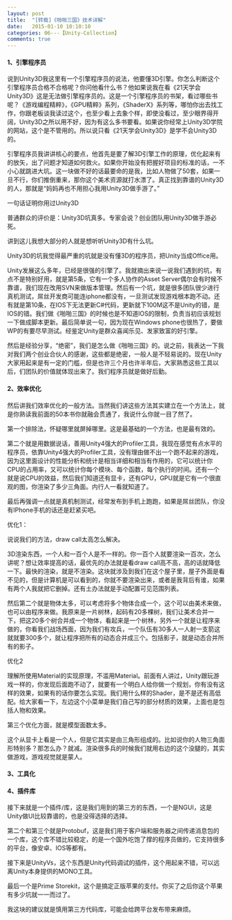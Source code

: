 ```yaml
---
layout: post
title:  "[转载]《啪啪三国》技术详解"
date:   2015-01-10 10:10:10
categories: 06---【Unity-Collection】
comments: true
---
```


#### 1、引擎程序员

说到Unity3D我这里有一个引擎程序员的说法，他要懂3D引擎。你怎么判断这个引擎程序员合格不合格呢？你问他看什么书？他如果说我在看《21天学会Unity3D》这是无法做引擎程序员的。这是一个引擎程序员的书架，看过哪些书呢？《游戏编程精粹》，《GPU精粹》系列，《ShaderX》系列等，哪怕你出去找工作，你跟老板谈我读过这个，也至少看上去象个样，即使没看过，至少眼界得开阔，Unity3D之所以用不好，因为有这么多书要看。如果说你经常上Unity3D学院的网站，这个是不管用的。所以说只看《21天学会Unity3D》是学不会Unity3D的。

引擎程序员我讲讲核心的要点，他首先是要了解3D引擎工作的原理，优化起来有的放矢，出了问题才知道如何救火。如果你开始没有把握好项目的标准的话，一不小心就跳进大坑。这一块做不好的话最要命的是我，比如人物做了50套，如果一旦不行，你们推倒重来，那你这个美术资源就打水漂了。真正找到靠谱的Unity3D的人，那就是“妈妈再也不用担心我用Unity3D做手游了。”

一句话证明你用过Unity3D

普通群众的评价是：Unity3D坑真多。专家会说？创业团队用Unity3D做手游必死。

讲到这儿我想大部分的人就是想听听Unity3D有什么坑。

Unity3D的坑我觉得最严重的坑就是没有懂3D的程序员，把Unity当成Office用。

Unity发展这么多年，已经是很强的引擎了。我就摘出来说一说我们遇到的坑，有点不是特别好用，就是第5条，它有一个多人协作的Asset Server偶尔会有时候不靠谱，我们现在改用SVN来做版本管理。然后有一个坑，就是很多团队很少进行真机测试，屌丝开发商可能连iphone都没有，一旦测试发现游戏根本跑不动。还有就是第10条，在IOS下无法更新C#代码，更新就下100M这不是Unity的错，是IOS的错。我们做《啪啪三国》的时候也是不知道IOS的限制，负责当初应该规划一下做成脚本更新。最后简单说一句，因为现在Windows phone也很热了，要做WP的有要尽早测试。经鉴定Unity是群众喜闻乐见、发家致富的好引擎。

然后是经验分享，“绝密”，我们是怎么做《啪啪三国》的。说之前，我表达一下我对我们两个创业合伙人的感谢，这些都是绝密，一般人是不轻易说的。现在Unity大家用起来是有一定的门槛，但是也许三个月也许半年后，大家熟悉这些工具以后，们团队的价值就体现出来了。我们程序员就是做好后勤。

#### 2、效率优化

然后讲我们效率优化的一般方法。当然我们讲这些方法其实建立在一个方法上，就是你熟读我前面的50本书你就融会贯通了，我说什么你就一目了然了。

第一个排除法，怀疑哪里就屏掉哪里。这是最基础的一个方法，也是最有效的。

第二个就是用数据说话，善用Unity4强大的Profiler工具，我现在感觉有点水平的程序员，依靠Unity4强大的Profiler工具，没有理由做不出一个跑不起来的游戏，因为这里面设计的性能分析和统计是相当详细和相当有作用的，它可以统计你CPU的占用率，又可以统计你每个模块、每个函数，每个执行的时间。还有一个就是说CPU的效益，然后我们知道还有显卡，还有GPU，GPU就是它有一个很直观的图，你渲染了多少三角面。内行人一看就知道了。

最后再强调一点就是真机制测试，经常发布到手机上跑跑，如果是屌丝团队，你没有IPhone手机的话还是赶紧买吧。

优化1：

说说我们的方法，draw call太高怎么解决。


3D渲染东西，一个人和一百个人是不一样的。你一百个人就要渲染一百次，怎么讲呢？想让效率提高的话，最优先的办法就是看draw call高不高，高的话就降低一下。最快的渲染，就是不渲染。这块就涉及到我们在这个屋子里，屋子外面是看不见的，但是计算机是可以看到的，你就不要渲染出来，或者是我背后有谁，如果有两个人我就把它删掉。还有土办法就是手动配置可见范围列表。

然后第二个就是物体太多，可以考虑将多个物体合成一个，这个可以由美术来做，也可以由程序来做。我原来是一片树林，起码有20多棵树，我们让美术合并一下，把这20多个树合并成一个物体，看起来是一个树林，另外一个就是让程序来做的，你看我们战场西面，因为我们有攻兵，一个队伍有30多人一人射一支箭这就就要300多个，就让程序把所有的动态合并成三个。包括影子，就是动态合并所有的影子。

优化2

理解所使用Material的实现原理，不滥用Material。前面有人讲过，Unity跟玩游戏一样的，你发现后面跑不动了，就要有一个明白人给你做一个规划，你有没有这样的效果，如果有的话你要怎么实现。我们用什么样的Shader，是不是还有高低配。给大家看一下，左边这个小菜单是我们自己写的部分材质的效果，上面也是包括人物和效果。

第三个优化方面，就是模型面数太多。

这个从显卡上看是一个人，但是它其实是由三角形组成的。比如说你的人物三角面形特别多？那怎么办？就减。渲染很多兵的时候我们就用右边的这个没腿的，其实做游戏，游戏视觉就是蒙人。

#### 3、工具化

#### 4、插件库


接下来就是一个插件/库，这是我们用到的第三方的东西，一个是NGUI，这是Unity做UI比较靠谱的，也是没得选择的选择。

第二个和第三个就是Protobuf，这是我们用于客户端和服务器之间传递消息包的一个库，这个库不错比较稳定，的是一个国外吃饱了撑的程序员做的，它支持很多的平台，像安卓、IOS等都有。

接下来是UnityVs，这个东西是Unity代码调试的插件，这个用起来不错，可以远离Unity本身提供的MONO工具。

最后一个是Prime Storekit，这个是搞定正版苹果的支付。你买了之后你这个苹果有多少坑就一一而过了。

我这块的建议就是慎用第三方代码库，可能会给跨平台发布带来麻烦。
